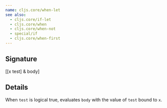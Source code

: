 ```yaml
---
name: cljs.core/when-let
see also:
  - cljs.core/if-let
  - cljs.core/when
  - cljs.core/when-not
  - special/if
  - cljs.core/when-first
---
```


## Signature
[[x test] & body]


## Details

When `test` is logical true, evaluates `body` with the value of `test` bound to
`x`.
